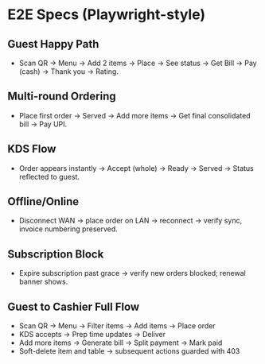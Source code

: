 # E2E Specs (Playwright-style)

## Guest Happy Path
- Scan QR → Menu → Add 2 items → Place → See status → Get Bill → Pay (cash) → Thank you → Rating.

## Multi-round Ordering
- Place first order → Served → Add more items → Get final consolidated bill → Pay UPI.

## KDS Flow
- Order appears instantly → Accept (whole) → Ready → Served → Status reflected to guest.

## Offline/Online
- Disconnect WAN → place order on LAN → reconnect → verify sync, invoice numbering preserved.

## Subscription Block
- Expire subscription past grace → verify new orders blocked; renewal banner shows.

## Guest to Cashier Full Flow
- Scan QR → Menu → Filter items → Add items → Place order
- KDS accepts → Prep time updates → Deliver
- Add more items → Generate bill → Split payment → Mark paid
- Soft-delete item and table → subsequent actions guarded with 403
